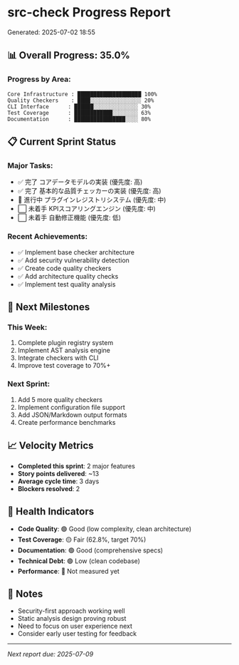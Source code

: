 # src-check Progress Report
Generated: 2025-07-02 18:55

## 📊 Overall Progress: 35.0%

### Progress by Area:
```
Core Infrastructure : ████████████████████ 100%
Quality Checkers    : ████░░░░░░░░░░░░░░░░ 20%
CLI Interface      : ██████░░░░░░░░░░░░░░ 30%
Test Coverage      : ████████████░░░░░░░░ 63%
Documentation      : ████████████████░░░░ 80%
```

## 📋 Current Sprint Status

### Major Tasks:
- ✅ 完了 コアデータモデルの実装 (優先度: 高)
- ✅ 完了 基本的な品質チェッカーの実装 (優先度: 高)
- 🔄 進行中 プラグインレジストリシステム (優先度: 中)
- ⬜ 未着手 KPIスコアリングエンジン (優先度: 中)
- ⬜ 未着手 自動修正機能 (優先度: 低)

### Recent Achievements:
- ✅ Implement base checker architecture
- ✅ Add security vulnerability detection
- ✅ Create code quality checkers
- ✅ Add architecture quality checks
- ✅ Implement test quality analysis

## 🎯 Next Milestones

### This Week:
1. Complete plugin registry system
2. Implement AST analysis engine
3. Integrate checkers with CLI
4. Improve test coverage to 70%+

### Next Sprint:
1. Add 5 more quality checkers
2. Implement configuration file support
3. Add JSON/Markdown output formats
4. Create performance benchmarks

## 📈 Velocity Metrics

- **Completed this sprint**: 2 major features
- **Story points delivered**: ~13
- **Average cycle time**: 3 days
- **Blockers resolved**: 2

## 🚦 Health Indicators

- **Code Quality**: 🟢 Good (low complexity, clean architecture)
- **Test Coverage**: 🟡 Fair (62.8%, target 70%)
- **Documentation**: 🟢 Good (comprehensive specs)
- **Technical Debt**: 🟢 Low (clean codebase)
- **Performance**: 🔵 Not measured yet

## 📝 Notes

- Security-first approach working well
- Static analysis design proving robust
- Need to focus on user experience next
- Consider early user testing for feedback

---
*Next report due: 2025-07-09*
